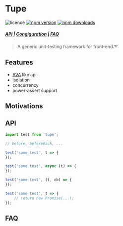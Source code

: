 # Tupe

<!-- Badges -->
![licence](https://badgen.net/badge/licence/MIT/blue)
[![npm version](https://badgen.net/npm/v/tupe)](https://www.npmjs.com/package/tupe)
[![npm downloads](https://badgen.net/npm/dm/tupe)](https://www.npmjs.com/package/tupe)

##### [API](#api) | [Congiguration](#configuration) | [FAQ](#faq)

> A generic unit-testing framework for front-end.➰ 

## Features
- [AVA](https://github.com/avajs/ava) like api
- isolation
- concurrency
- power-assert support

## Motivations


## API

```javascript
import test from 'tupe';

// before, beforeEach, ...

test('some test', t => {
});

test('some test', async (t) => {
});

test('some test', (t, cb) => {
});

test('some test', t => {
    // return new Promise(...);
});
```

## FAQ
